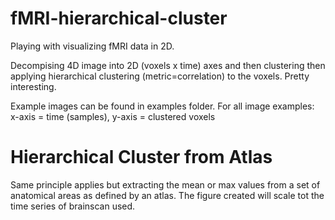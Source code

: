 # fMRI-hierarchical-cluster

Playing with visualizing fMRI data in 2D. 

Decompising 4D image into 2D (voxels x time) axes and then clustering then applying hierarchical clustering (metric=correlation) to the voxels. Pretty interesting.

Example images can be found in examples folder. 
For all image examples: x-axis = time (samples), y-axis = clustered voxels

# Hierarchical Cluster from Atlas
Same principle applies but extracting the mean or max values from a set of anatomical areas as defined by an atlas. 
The figure created will scale tot the time series of brainscan used.
